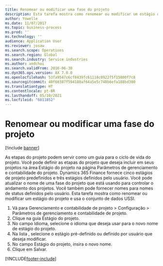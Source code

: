 ```yaml
---
title: Renomear ou modificar uma fase do projeto
description: Esta tarefa mostra como renomear ou modificar um estágio do projeto.
author: Yowelle
ms.date: 11/07/2017
ms.topic: business-process
ms.prod: ''
ms.technology: ''
audience: Application User
ms.reviewer: josaw
ms.search.scope: Operations
ms.search.region: Global
ms.search.industry: Service industries
ms.author: andchoi
ms.search.validFrom: 2016-06-30
ms.dyn365.ops.version: AX 7.0.0
ms.openlocfilehash: 53fa9547c6cf8439fc61118c0922f5f15800f7c8
ms.sourcegitcommit: 40f68387f594180af64a5e5c748b6efa188bd300
ms.translationtype: HT
ms.contentlocale: pt-BR
ms.lasthandoff: 05/10/2021
ms.locfileid: "6011852"
---
```

# <a name="rename-or-modify-a-project-stage"></a>Renomear ou modificar uma fase do projeto

[!include [banner](../../includes/banner.md)]

As etapas do projeto podem servir como um guia para o ciclo de vida do projeto. Você pode definir as etapas do projeto que deseja incluir em seus projetos na área Estágio do projeto na página Parâmetros de gerenciamento e contabilidade do projeto. Dynamics 365 Finance fornece cinco estágios de projeto predefinidos e três estágios definidos pelo usuário. Você pode atualizar o nome de uma fase do projeto que está usando para controlar o andamento dos projetos. Você também pode fornecer nomes para nomes de status definidos pelo usuário. Esta tarefa mostra como renomear ou modificar um estágio do projeto e usa o conjunto de dados USSI.

1. Vá para Gerenciamento e contabilidade de projeto > Configuração > Parâmetros de gerenciamento e contabilidade de projeto.
2. Clique na guia Estágio do projeto.
3. No campo Idioma, selecione o idioma que deseja usar para o novo nome de estágio do projeto.
4. Na lista , selecione o estágio pré-definido ou definido por usuário que deseja modificar. 
5. No campo Estágio do projeto, insira o novo nome.
6. Clique em Salvar.


[!INCLUDE[footer-include](../../includes/footer-banner.md)]